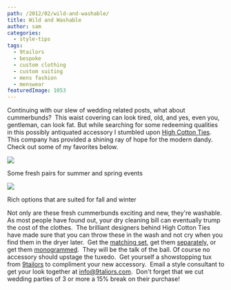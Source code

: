 ```yaml
---
path: /2012/02/wild-and-washable/
title: Wild and Washable
author: sam
categories: 
  - style-tips
tags: 
  - 9tailors
  - bespoke
  - custom clothing
  - custom suiting
  - mens fashion
  - menswear
featuredImage: 1053
---
```

Continuing with our slew of wedding related posts, what about cummerbunds?  This waist covering can look tired, old, and yes, even you, gentleman, can look fat. But while searching for some redeeming qualities in this possibly antiquated accessory I stumbled upon [High Cotton Ties](http://highcottonties.com/).  This company has provided a shining ray of hope for the modern dandy.  Check out some of my favorites below.

[![](http://2.bp.blogspot.com/-XapRbTqeOZE/TzLkBz6S45I/AAAAAAAABJE/R9eXi9-_XOc/s400/highcottonties_1.jpg)](http://2.bp.blogspot.com/-XapRbTqeOZE/TzLkBz6S45I/AAAAAAAABJE/R9eXi9-_XOc/s1600/highcottonties_1.jpg)

Some fresh pairs for summer and spring events

[![](http://1.bp.blogspot.com/-s21VILS9DqY/TzLnsX_J0WI/AAAAAAAABJM/d0YH0ax_pL0/s400/highcottonties_2.jpg)](http://1.bp.blogspot.com/-s21VILS9DqY/TzLnsX_J0WI/AAAAAAAABJM/d0YH0ax_pL0/s1600/highcottonties_2.jpg)

Rich options that are suited for fall and winter

Not only are these fresh cummerbunds exciting and new, they're washable.  As most people have found out, your dry cleaning bill can eventually trump the cost of the clothes.  The brilliant designers behind High Cotton Ties have made sure that you can throw these in the wash and not cry when you find them in the dryer later.  Get the [matching set](http://highcottonties.com/catalog/cummerbunds-c-24_62.html), get them [separately](http://highcottonties.com/catalog/bow-ties-c-24_82.html), or get them [monogrammed](http://highcottonties.com/catalog/monogram-personalization-form-p-244.html).  They will be the talk of the ball. Of course no accessory should upstage the tuxedo.  Get yourself a showstopping tux from [9tailors](http://www.9tailors.com/) to compliment your new accessory.  Email a style consultant to get your look together at [info@9taliors.com](mailto:info@9taliors.com).  Don't forget that we cut wedding parties of 3 or more a 15% break on their purchase!